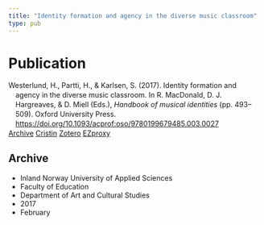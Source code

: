 ```yaml
---
title: "Identity formation and agency in the diverse music classroom"
type: pub
---
```

<h1>Publication</h1>
<article id="csl-bib-container-YGGZ42JF" class="csl-bib-container">
  <div class="csl-bib-body" style="line-height: 1.35; padding-left: 1em; text-indent:-1em;">
  <div class="csl-entry">Westerlund, H., Partti, H., &amp; Karlsen, S. (2017). Identity formation and agency in the diverse music classroom. In R. MacDonald, D. J. Hargreaves, &amp; D. Miell (Eds.), <i>Handbook of musical identities</i> (pp. 493&#x2013;509). Oxford University Press. <a href="https://doi.org/10.1093/acprof:oso/9780199679485.003.0027">https://doi.org/10.1093/acprof:oso/9780199679485.003.0027</a></div>
</div>
  <div class="csl-bib-buttons">
    <a href="#taxonomy-article-YGGZ42JF" class="csl-bib-button">Archive</a>
    <a href="https://app.cristin.no/results/show.jsf?id=1453215" alt="Cristin URL" class="csl-bib-button">Cristin</a>
    <a href="http://zotero.org/groups/5022929/items/YGGZ42JF" alt="Zotero URL" class="csl-bib-button">Zotero</a>
    <a href="http://ezproxy.inn.no/login?url=https://doi.org/10.1093/acprof:oso/9780199679485.003.0027" class="csl-bib-button">EZproxy</a>
  </div>
  <div id="csl-bib-meta-container-YGGZ42JF"></div>
</article>
<div id="csl-bib-meta-YGGZ42JF" class="csl-bib-meta">
  <article id="taxonomy-article-YGGZ42JF" class="taxonomy-article">
    <h1>Archive</h1>
    <ul>
      <li>Inland Norway University of Applied Sciences</li>
      <li>Faculty of Education</li>
      <li>Department of Art and Cultural Studies</li>
      <li>2017</li>
      <li>February</li>
    </ul>
  </article>
</div>
